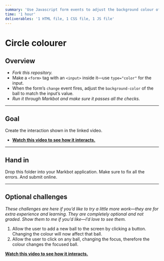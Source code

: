 ```yaml
---
summary: 'Use Javascript form events to adjust the background colour of a circle on the screen.'
time: '1 hour'
deliverables: '1 HTML file, 1 CSS file, 1 JS file'
---
```


# Circle colourer

## Overview

- *Fork this repository.*
- Make a `<form>` tag with an `<input>` inside it—use `type="color"` for the input.
- When the form’s `change` event fires, adjust the `background-color` of the ball to match the input’s value.
- *Run it through Markbot and make sure it passes all the checks.*

---

## Goal

Create the interaction shown in the linked video.

- [**Watch this video to see how it interacts.**](https://video-assets.learntheweb.courses/web-dev-js/circle-colourer.mp4)

---

## Hand in

Drop this folder into your Markbot application. Make sure to fix all the errors. And submit online.

---

## Optional challenges

*These challenges are here if you’d like to try a little more work—they are for extra experience and learning. They are completely optional and not graded. Show them to me if you’d like—I’d love to see them.*

1. Allow the user to add a new ball to the screen by clicking a button. Changing the colour will now affect that ball.
2. Allow the user to click on any ball, changing the focus, therefore the colour changes the focused ball.

[**Watch this video to see how it interacts.**](https://video-assets.learntheweb.courses/web-dev-js/circle-colourer-bonus.mp4)
